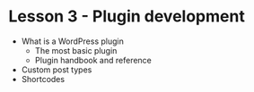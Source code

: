 # Lesson 3 - Plugin development

* What is a WordPress plugin
  * The most basic plugin
  * Plugin handbook and reference
* Custom post types
* Shortcodes
